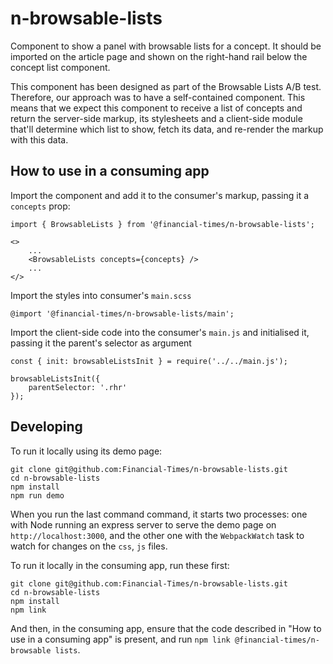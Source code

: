 # n-browsable-lists

Component to show a panel with browsable lists for a concept. It should be imported on the article page and shown on the right-hand rail below the concept list component.

This component has been designed as part of the Browsable Lists A/B test. Therefore, our approach was to have a self-contained component. This means that we expect this component to receive a list of concepts and return the server-side markup, its stylesheets and a client-side module that'll determine which list to show, fetch its data, and re-render the markup with this data. 

## How to use in a consuming app

Import the component and add it to the consumer's markup, passing it a `concepts` prop:
```
import { BrowsableLists } from '@financial-times/n-browsable-lists';

<>
	...
	<BrowsableLists concepts={concepts} />
	...
</>
```

Import the styles into consumer's `main.scss`
```
@import '@financial-times/n-browsable-lists/main';
```

Import the client-side code into the consumer's `main.js` and initialised it, passing it the parent's selector as argument

```
const { init: browsableListsInit } = require('../../main.js');

browsableListsInit({
	parentSelector: '.rhr'
});

```

## Developing

To run it locally using its demo page:
```
git clone git@github.com:Financial-Times/n-browsable-lists.git
cd n-browsable-lists
npm install
npm run demo
```

When you run the last command command, it starts two processes: one with Node running an express server to serve the demo page on `http://localhost:3000`, and the other one with the `WebpackWatch` task to watch for changes on the `css`, `js` files.

To run it locally in the consuming app, run these first:

```
git clone git@github.com:Financial-Times/n-browsable-lists.git
cd n-browsable-lists
npm install
npm link
```

And then, in the consuming app, ensure that the code described in "How to use in a consuming app" is present, and run `npm link @financial-times/n-browsable lists`. 
